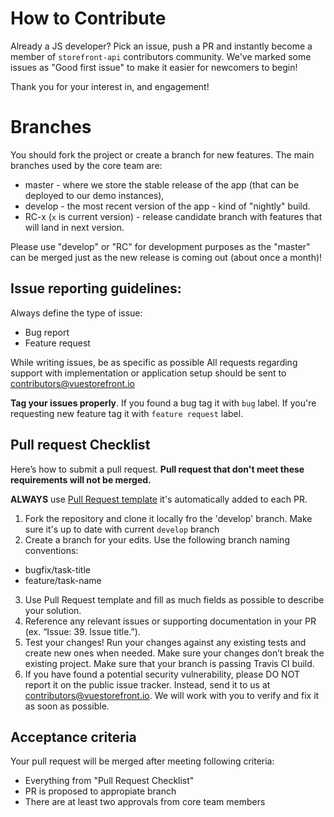 # How to Contribute

Already a JS developer? Pick an issue, push a PR and instantly become a member of `storefront-api` contributors community.
We've marked some issues as "Good first issue" to make it easier for newcomers to begin!

Thank you for your interest in, and engagement!

# Branches

You should fork the project or create a branch for new features.
The main branches used by the core team are:

- master - where we store the stable release of the app (that can be deployed to our demo instances),
- develop - the most recent version of the app - kind of "nightly" build.
- RC-x (`x` is current version) - release candidate branch with features that will land in next version.

Please use "develop" or "RC" for development purposes as the "master" can be merged just as the new release is coming out (about once a month)!

## Issue reporting guidelines:

Always define the type of issue:
* Bug report
* Feature request

While writing issues, be as specific as possible
All requests regarding support with implementation or application setup should be sent to contributors@vuestorefront.io

**Tag your issues properly**. If you found a bug tag it with `bug` label. If you're requesting new feature tag it with `feature request`  label.

## Pull request Checklist

Here’s how to submit a pull request. <b>Pull request that don't meet these requirements will not be merged.</b>

**ALWAYS** use [Pull Request template](https://github.com/DivanteLtd/storefront-api/blob/develop/PULL_REQUEST_TEMPLATE.md) it's automatically added to each PR.
1. Fork the repository and clone it locally fro the 'develop' branch. Make sure it's up to date with current `develop` branch
2. Create a branch for your edits. Use the following branch naming conventions:
 * bugfix/task-title
 * feature/task-name
3. Use Pull Request template and fill as much fields as possible to describe your solution.
4. Reference any relevant issues or supporting documentation in your PR (ex. “Issue: 39. Issue title.”).
5. Test your changes! Run your changes against any existing tests and create new ones when needed. Make sure your changes don’t break the existing project. Make sure that your branch is passing Travis CI build. 
6. If you have found a potential security vulnerability, please DO NOT report it on the public issue tracker. Instead, send it to us at contributors@vuestorefront.io. We will work with you to verify and fix it as soon as possible.

## Acceptance criteria

Your pull request will be merged after meeting following criteria:
- Everything from "Pull Request Checklist"
- PR is proposed to appropiate branch 
- There are at least two approvals from core team members